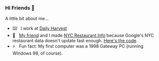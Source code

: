 ### Hi Friends 👋

<!--
**benhurley/benhurley** is a ✨ _special_ ✨ repository because its `README.md` (this file) appears on your GitHub profile. 
-->

A little bit about me...

- :keyboard: &nbsp; I work at [Daily Harvest](https://www.dailyharvest.com)
- :seedling: &nbsp; [My friend](https://github.com/EricNatelson) and I made [NYC Restaurant Info](https://nycrestaurant.info) because Google's NYC restaurant data doesn't update fast enough. [Here's the code](https://github.com/benhurley/nyc-restaurant-info).
- :zap: &nbsp; Fun fact: My first computer was a 1998 Gateway PC (running Windows 98, of course).
